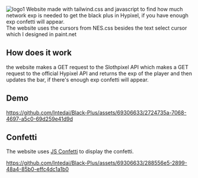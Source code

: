 ![logo1](https://github.com/Intedai/Black-Plus/assets/69306633/12948084-dfa4-442f-8d6c-3db8453806a8)
Website made with tailwind.css and javascript to find how much network exp is needed to get the black plus in Hypixel,
if you have enough exp confetti will appear.  
The website uses the cursors from NES.css besides the text select cursor which I designed in paint.net

## How does it work
the website makes a GET request to the Slothpixel API which makes a GET request to the official Hypixel API and returns the exp of the player and then updates the bar, if there's enough exp confetti will appear.

## Demo
https://github.com/Intedai/Black-Plus/assets/69306633/2724735a-7068-4697-a5c0-69d259e41d9d

## Confetti
The website uses [JS Confetti](https://www.npmjs.com/package/js-confetti) to display the confetti.

https://github.com/Intedai/Black-Plus/assets/69306633/288556e5-2899-48a4-85b0-effc4dc1a1b0

